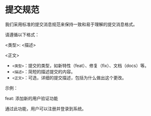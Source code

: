 # 提交规范

我们采用标准的提交消息规范来保持一致和易于理解的提交消息格式。

请遵循以下格式：


<类型>: <描述>

<正文>


- `<类型>`：提交的类型，如新特性（feat）、修复（fix）、文档（docs）等。
- `<描述>`：简短的描述提交的内容。
- `<正文>`：可选，详细的提交描述，包括为什么做出这个更改。

示例：

feat: 添加新的用户验证功能

通过此功能，用户可以注册并登录到系统。


